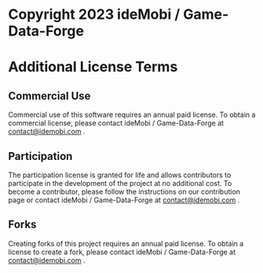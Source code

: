 # Copyright 2023 ideMobi / Game-Data-Forge

# Additional License Terms

## Commercial Use
Commercial use of this software requires an annual paid license. To obtain a commercial license, please contact ideMobi / Game-Data-Forge at contact@idemobi.com .

## Participation
The participation license is granted for life and allows contributors to participate in the development of the project at no additional cost. To become a contributor, please follow the instructions on our contribution page or contact ideMobi / Game-Data-Forge at contact@idemobi.com .

## Forks
Creating forks of this project requires an annual paid license. To obtain a license to create a fork, please contact ideMobi / Game-Data-Forge at contact@idemobi.com .
